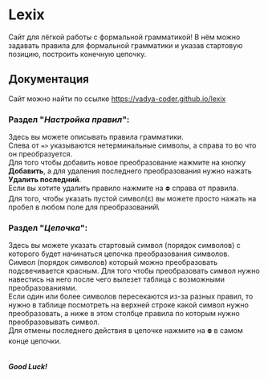 # Lexix
Сайт для лёгкой работы с формальной грамматикой! В нём можно задавать правила для формальной грамматики и указав стартовую позицию, построить конечную цепочку.
## Документация
Сайт можно найти по ссылке https://vadya-coder.github.io/lexix

### Раздел "*Настройка правил*":
Здесь вы можете описывать правила грамматики.\
Слева от `=>` указываются нетерминальные символы, а справа то во что он преобразуется.\
Для того чтобы добавить новое преобразование нажмите на кнопку **Добавить**, а для удаления последнего преобразования нужно нажать **Удалить последний**.\
Если вы хотите удалить правило нажмите на `⛔` справа от правила.\
Для того, чтобы указать пустой символ(ε) вы можете просто нажать на пробел в любом поле для преобразований\
### Раздел "*Цепочка*":
Здесь вы можете указать стартовый символ (порядок символов) с которого будет начинаться цепочка преобразования символов.\
Символ (порядок символов) который можно преобразовать подсвечивается красным. Для того чтобы преобразовать символ нужно навестись на него после чего вылезет таблица с возможными преобразованиями.\
Если один или более символов пересекаются из-за разных правил, то нужно в таблице посмотреть на верхней строке какой символ нужно преобразовать, а ниже в этом столбце правила по которым нужно преобразовывать символ.\
Для отмены последнего действия в цепочке нажмите на `⛔` в самом конце цепочки.\
\
\
***Good Luck!***
